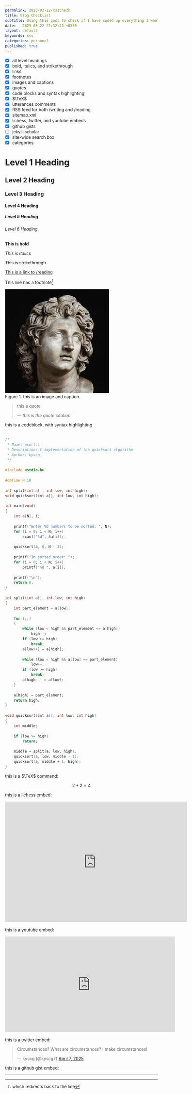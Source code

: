 ```yaml
---
permalink: 2025-03-22-csscheck
title: Blog Checklist
subtitle: Using this post to check if I have coded up everything I want in this blog.
date:   2025-03-22 22:32:42 +0530
layout: default
keywords: css
categories: personal
published: true
---
```


- [x] all level headings
- [x] bold, italics, and strikethrough
- [x] links
- [x] footnotes
- [x] images and captions
- [x] quotes
- [x] code blocks and syntax highlighting
- [x] $\TeX$
- [x] utterances comments
- [x] RSS feed for both /writing and /reading
- [x] sitemap.xml
- [x] lichess, twitter, and youtube embeds
- [x] github gists
- [ ] jekyll-scholar
- [x] site-wide search box
- [x] categories

# Level 1 Heading

## Level 2 Heading

### Level 3 Heading

#### Level 4 Heading

##### Level 5 Heading

###### Level 6 Heading

**This is bold**

*This is italics*

~~This is strikethrough~~

[This is a link to /reading](/reading.html)

This line has a footnote[^1]

<div class='figure'>
    <img src="/assets/images/alexandrosMegas.jpg"/>
    <div class='caption'>
        <span class='caption-label'>Figure 1.</span> this is an image and caption.
    </div>
</div>

<blockquote>
    <p>this a quote</p>
    <cite>— this is the quote citation</cite>
</blockquote>

this is a codeblock, with syntax highlighting
```c

/*
 * Name: qsort.c
 * Description: C implementation of the quicksort algorithm
 * Author: kyscg
 */

#include <stdio.h>

#define N 10

int split(int a[], int low, int high);
void quicksort(int a[], int low, int high);

int main(void)
{
    int a[N], i;

    printf("Enter %d numbers to be sorted: ", N);
    for (i = 0; i < N; i++)
        scanf("%d", &a[i]);

    quicksort(a, 0, N - 1);

    printf("In sorted order: ");
    for (i = 0; i < N; i++)
        printf("%d ", a[i]);

    printf("\n");
    return 0;
}

int split(int a[], int low, int high)
{
    int part_element = a[low];

    for (;;)
    {
        while (low < high && part_element <= a[high])
            high--;
        if (low >= high)
            break;
        a[low++] = a[high];

        while (low < high && a[low] <= part_element)
            low++;
        if (low >= high)
            break;
        a[high--] = a[low];
    }

    a[high] = part_element;
    return high;
}

void quicksort(int a[], int low, int high)
{
    int middle;

    if (low >= high)
        return;

    middle = split(a, low, high);
    quicksort(a, low, middle - 1);
    quicksort(a, middle + 1, high);
}
```

this is a $\TeX$ command: 

$$2+2=4\tag{$\star$}$$

this is a lichess embed:

<iframe src="https://lichess.org/embed/game/k3YNQmc9?theme=green&bg=light"
width=600 height=397 frameborder=0></iframe>

this is a youtube embed:

<iframe width="560" height="315" src="https://www.youtube-nocookie.com/embed/xgyCaKiD9tk?si=0xO1_O7qkanBc5at" title="YouTube video player" frameborder="0" allow="accelerometer; autoplay; clipboard-write; encrypted-media; gyroscope; picture-in-picture; web-share" referrerpolicy="strict-origin-when-cross-origin" allowfullscreen></iframe>

this is a twitter embed:

<blockquote class="twitter-tweet"><p lang="en" dir="ltr">Circumstances? What are circumstances? I make circumstances!</p>&mdash; ︎kyscg (@kyscg7) <a href="https://twitter.com/kyscg7/status/1909373118189314259?ref_src=twsrc%5Etfw">April 7, 2025</a></blockquote> <script async src="https://platform.twitter.com/widgets.js" charset="utf-8"></script>

this is a github gist embed:

<script src="https://gist.github.com/kyscg/fe6bfe5ddb0e34c918c06242f7979c87.js"></script>

---

[^1]: which redirects back to the line
